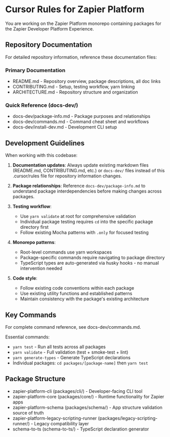 # Cursor Rules for Zapier Platform

You are working on the Zapier Platform monorepo containing packages for the Zapier Developer Platform Experience.

## Repository Documentation

For detailed repository information, reference these documentation files:

### Primary Documentation
- README.md - Repository overview, package descriptions, all doc links
- CONTRIBUTING.md - Setup, testing workflow, yarn linking  
- ARCHITECTURE.md - Repository structure and organization

### Quick Reference (docs-dev/)
- docs-dev/package-info.md - Package purposes and relationships
- docs-dev/commands.md - Command cheat sheet and workflows
- docs-dev/install-dev.md - Development CLI setup

## Development Guidelines

When working with this codebase:

1. **Documentation updates**: Always update existing markdown files (README.md, CONTRIBUTING.md, etc.) or `docs-dev/` files instead of this .cursor/rules file for repository information changes.

2. **Package relationships**: Reference `docs-dev/package-info.md` to understand package interdependencies before making changes across packages.

3. **Testing workflow**: 
   - Use `yarn validate` at root for comprehensive validation
   - Individual package testing requires `cd` into the specific package directory first
   - Follow existing Mocha patterns with `.only` for focused testing

4. **Monorepo patterns**:
   - Root-level commands use yarn workspaces
   - Package-specific commands require navigating to package directory
   - TypeScript types are auto-generated via husky hooks - no manual intervention needed

5. **Code style**:
   - Follow existing code conventions within each package
   - Use existing utility functions and established patterns
   - Maintain consistency with the package's existing architecture

## Key Commands

For complete command reference, see docs-dev/commands.md.

Essential commands:
- `yarn test` - Run all tests across all packages
- `yarn validate` - Full validation (test + smoke-test + lint)
- `yarn generate-types` - Generate TypeScript declarations
- Individual packages: `cd packages/[package-name]` then `yarn test`

## Package Structure

- zapier-platform-cli (packages/cli/) - Developer-facing CLI tool
- zapier-platform-core (packages/core/) - Runtime functionality for Zapier apps
- zapier-platform-schema (packages/schema/) - App structure validation source of truth
- zapier-platform-legacy-scripting-runner (packages/legacy-scripting-runner/) - Legacy compatibility layer
- schema-to-ts (schema-to-ts/) - TypeScript declaration generator